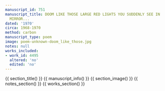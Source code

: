 ```yaml
---
manuscript_id: 751
manuscript_title: DOOM LIKE THOSE LARGE RED LIGHTS YOU SUDDENLY SEE IN THE OVERHEAD
  MIRROR...
dated: '1970'
circa: 1968-1970
method: carbon
manuscript_type: poem
image: poem-unknown-doom_like_those.jpg
notes: null
works_included:
- work_id: 4495
  altered: 'no'
  edited: 'no'
---
```


{{ section_title() }}
{{ manuscript_info() }}
{{ section_image() }}
{{ notes_section() }}
{{ works_section() }}
